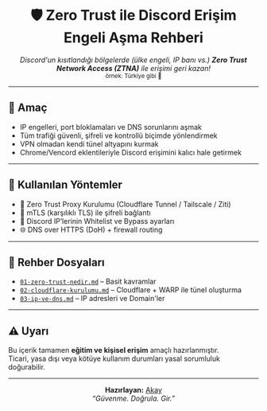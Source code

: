<h1 align="center">🛡️ Zero Trust ile Discord Erişim Engeli Aşma Rehberi</h1>

<p align="center">
  <i>Discord'un kısıtlandığı bölgelerde (ülke engeli, IP banı vs.) <b>Zero Trust Network Access (ZTNA)</b> ile erişimi geri kazan!</i><br>
  <sub>örnek: Türkiye gibi 🙈</sub>
</p>

---

## 🎯 Amaç

- IP engelleri, port bloklamaları ve DNS sorunlarını aşmak  
- Tüm trafiği güvenli, şifreli ve kontrollü biçimde yönlendirmek  
- VPN olmadan kendi tünel altyapını kurmak  
- Chrome/Vencord eklentileriyle Discord erişimini kalıcı hale getirmek  

---

## 🧰 Kullanılan Yöntemler

- 🔐 Zero Trust Proxy Kurulumu (Cloudflare Tunnel / Tailscale / Ziti)  
- 🔄 mTLS (karşılıklı TLS) ile şifreli bağlantı  
- 🚧 Discord IP’lerinin Whitelist ve Bypass ayarları  
- 🌐 DNS over HTTPS (DoH) + firewall routing  
  
---

## 📂 Rehber Dosyaları

- [`01-zero-trust-nedir.md`](01-zero-trust-nedir.md) – Basit kavramlar  
- [`02-cloudflare-kurulumu.md`](02-cloudflare-kurulumu.md) – Cloudflare + WARP ile tünel oluşturma 
- [`03-ip-ve-dns.md`](03-ip-ve-dns.md) – IP adresleri ve Domain'ler

---

## ⚠️ Uyarı

Bu içerik tamamen **eğitim ve kişisel erişim** amaçlı hazırlanmıştır.  
Ticari, yasa dışı veya kötüye kullanım durumları yasal sorumluluk doğurabilir.

---

<p align="center">
  <b>Hazırlayan:</b> <a href="https://github.com/ardakay19">Akay</a> <br>
  <i>“Güvenme. Doğrula. Gir.”</i>
</p>

